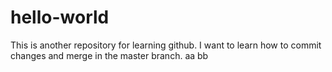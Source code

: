 # hello-world
This is another repository for learning github. I want to learn how to commit changes and merge in the master branch.
aa
bb